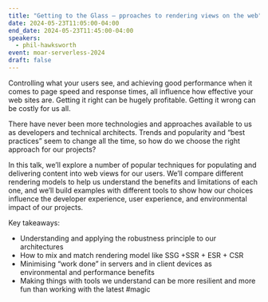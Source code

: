 ```yaml
---
title: "Getting to the Glass — pproaches to rendering views on the web"
date: 2024-05-23T11:05:00-04:00
end_date: 2024-05-23T11:45:00-04:00
speakers:
  - phil-hawksworth
event: moar-serverless-2024
draft: false
---
```


Controlling what your users see, and achieving good performance when it comes to page speed and response times, all influence how effective your web sites are. Getting it right can be hugely profitable. Getting it wrong can be costly for us all.

There have never been more technologies and approaches available to us as developers and technical architects. Trends and popularity and “best practices” seem to change all the time, so how do we choose the right approach for our projects?

In this talk, we’ll explore a number of popular techniques for populating and delivering content into web views for our users. We’ll compare different rendering models to help us understand the benefits and limitations of each one, and we’ll build examples with different tools to show how our choices influence the developer experience, user experience, and environmental impact of our projects.

Key takeaways:
- Understanding and applying the robustness principle to our architectures
- How to mix and match rendering model like SSG +SSR + ESR + CSR
- Minimising “work done” in servers and in client devices as environmental and performance benefits
- Making things with tools we understand can be more resilient and more fun than working with the latest #magic
